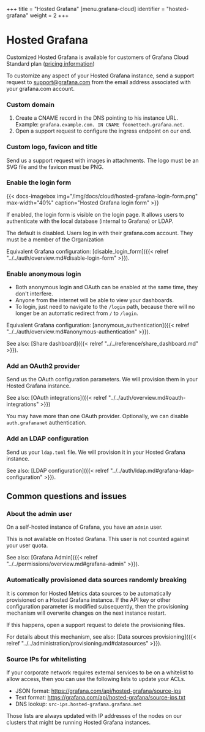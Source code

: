 +++
title = "Hosted Grafana"
[menu.grafana-cloud]
identifier = "hosted-grafana"
weight = 2
+++

# Hosted Grafana

Customized Hosted Grafana is available for customers of Grafana Cloud Standard plan ([pricing information](https://grafana.com/cloud#pricing))

To customize any aspect of your Hosted Grafana instance, send a support request to
[support@grafana.com](mailto:support@grafana.com) from the email address associated with your grafana.com account.

### Custom domain

1. Create a CNAME record in the DNS pointing to his instance URL.  
   Example: `grafana.example.com. IN CNAME foonettech.grafana.net.`
1. Open a support request to configure the ingress endpoint on our end.

### Custom logo, favicon and title

Send us a support request with images in attachments. The logo must be an SVG file and the favicon must be PNG.

### Enable the login form

{{< docs-imagebox img="/img/docs/cloud/hosted-grafana-login-form.png" max-width="40%" caption="Hosted Grafana login form" >}}

If enabled, the login form is visible on the login page.
It allows users to authenticate with the local database (internal to Grafana) or LDAP.

The default is disabled. Users log in with their grafana.com account.
They must be a member of the Organization

Equivalent Grafana configuration: [disable\_login\_form]({{< relref "../../auth/overview.md#disable-login-form" >}}).

<div class="clearfix"></div>

### Enable anonymous login

* Both anonymous login and OAuth can be enabled at the same time, they don't interfere.
* Anyone from the internet will be able to view your dashboards.
* To login, just need to navigate to the `/login` path, because there will no longer be an automatic redirect from `/` to `/login`.

Equivalent Grafana configuration: [anonymous\_authentication]({{< relref "../../auth/overview.md#anonymous-authentication" >}}).

See also: [Share dashboard]({{< relref "../../reference/share_dashboard.md" >}}). 

### Add an OAuth2 provider

Send us the OAuth configuration parameters. We will provision them in your Hosted Grafana instance.

See also: [OAuth integrations]({{< relref "../../auth/overview.md#oauth-integrations" >}})

You may have more than one OAuth provider. Optionally, we can disable `auth.grafananet` authentication.

### Add an LDAP configuration

Send us your `ldap.toml` file. We will provision it in your Hosted Grafana instance.

See also: [LDAP configuration]({{< relref "../../auth/ldap.md#grafana-ldap-configuration" >}}).

## Common questions and issues


### About the admin user

On a self-hosted instance of Grafana, you have an `admin` user.

This is not available on Hosted Grafana. This user is not counted against your user quota.

See also: [Grafana Admin]({{< relref "../../permissions/overview.md#grafana-admin" >}}).

### Automatically provisioned data sources randomly breaking

It is common for Hosted Metrics data sources to be automatically provisioned on a Hosted Grafana instance.
If the API key or other configuration parameter is modified subsequently, then the provisioning mechanism will overwrite changes on the next instance restart.

If this happens, open a support request to delete the provisioning files.

For details about this mechanism, see also:
[Data sources provisioning]({{< relref "../../administration/provisioning.md#datasources" >}}).

### Source IPs for whitelisting

If your corporate network requires external services to be on a whitelist to allow access, then you can use the following lists to update your ACLs.

* JSON format: https://grafana.com/api/hosted-grafana/source-ips
* Text format: https://grafana.com/api/hosted-grafana/source-ips.txt
* DNS lookup: `src-ips.hosted-grafana.grafana.net`

Those lists are always updated with IP addresses of the nodes on our clusters
that might be running Hosted Grafana instances.

